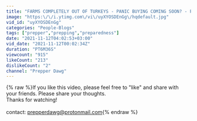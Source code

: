 ```yaml
---
title: "FARMS COMPLETELY OUT OF TURKEYS - PANIC BUYING COMING SOON? - PEOPLE NOSING IN YOUR SHOPPING CART?"
image: "https:\/\/i.ytimg.com\/vi\/uyXYOSDEnGg\/hqdefault.jpg"
vid_id: "uyXYOSDEnGg"
categories: "People-Blogs"
tags: ["prepper","prepping","preparedness"]
date: "2021-11-12T04:02:53+03:00"
vid_date: "2021-11-12T00:02:34Z"
duration: "PT6M36S"
viewcount: "915"
likeCount: "213"
dislikeCount: "2"
channel: "Prepper Dawg"
---
```

{% raw %}If you like this video, please feel free to &quot;like&quot; and share with your friends.  Please share your thoughts.<br />Thanks for watching!<br /><br />contact:  prepperdawg@protonmail.com{% endraw %}
